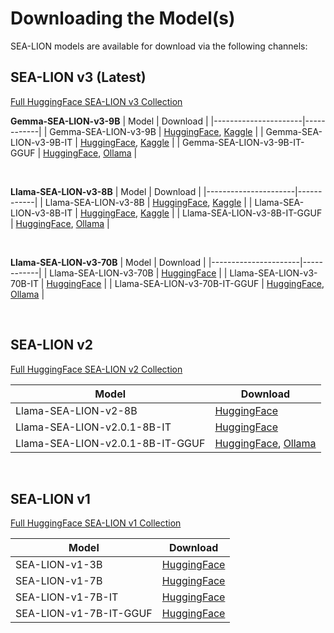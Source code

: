 # Downloading the Model(s)

SEA-LION models are available for download via the following channels:

## SEA-LION v3 (Latest)
[Full HuggingFace SEA-LION v3 Collection](https://huggingface.co/collections/aisingapore/sea-lionv3-672589a39cdadd6a5b199581)

**Gemma-SEA-LION-v3-9B**
| Model                | Download   |
|----------------------|------------|
| Gemma-SEA-LION-v3-9B           | [HuggingFace](https://huggingface.co/aisingapore/gemma2-9b-cpt-sea-lionv3-base), [Kaggle](https://www.kaggle.com/models/ai-singapore/gemma2-9b-cpt-sea-lionv3-base)      |
| Gemma-SEA-LION-v3-9B-IT | [HuggingFace](https://huggingface.co/aisingapore/gemma2-9b-cpt-sea-lionv3-instruct), [Kaggle](https://www.kaggle.com/models/ai-singapore/gemma2-9b-cpt-sea-lionv3-instruct)      |
| Gemma-SEA-LION-v3-9B-IT-GGUF | [HuggingFace](https://huggingface.co/aisingapore/gemma2-9b-cpt-sea-lionv3-instruct-gguf), [Ollama](https://ollama.com/aisingapore/gemma2-9b-cpt-sea-lionv3-instruct)      |

<br>

**Llama-SEA-LION-v3-8B**
| Model                | Download   |
|----------------------|------------|
| Llama-SEA-LION-v3-8B           | [HuggingFace](https://huggingface.co/aisingapore/gemma2-9b-cpt-sea-lionv3-base), [Kaggle](https://www.kaggle.com/models/ai-singapore/llama3.1-8b-cpt-sea-lionv3-base)      |
| Llama-SEA-LION-v3-8B-IT | [HuggingFace](hhttps://huggingface.co/aisingapore/llama3.1-8b-cpt-sea-lionv3-instruct), [Kaggle](https://www.kaggle.com/models/ai-singapore/llama3.1-8b-cpt-sea-lionv3-instruct)      |
| Llama-SEA-LION-v3-8B-IT-GGUF | [HuggingFace](https://huggingface.co/aisingapore/llama3.1-8b-cpt-sea-lionv3-instruct-gguf), [Ollama](https://ollama.com/aisingapore/llama3.1-8b-cpt-sea-lionv3-instruct)      |

<br>

**Llama-SEA-LION-v3-70B**
| Model                | Download   |
|----------------------|------------|
| Llama-SEA-LION-v3-70B    | [HuggingFace](https://huggingface.co/aisingapore/llama3.1-70b-cpt-sea-lionv3-base)      |
| Llama-SEA-LION-v3-70B-IT | [HuggingFace](https://huggingface.co/aisingapore/llama3.1-70b-cpt-sea-lionv3-instruct)      |
| Llama-SEA-LION-v3-70B-IT-GGUF | [HuggingFace](https://huggingface.co/aisingapore/llama3.1-70b-cpt-sea-lionv3-instruct-gguf), [Ollama](https://ollama.com/aisingapore/llama3.1-70b-cpt-sea-lionv3-instruct)      |

<br>

## SEA-LION v2
[Full HuggingFace SEA-LION v2 Collection](https://huggingface.co/collections/aisingapore/sea-lionv2-672589c4c7ea47e4174d3e7f)


| Model                | Download   |
|----------------------|------------|
| Llama-SEA-LION-v2-8B           | [HuggingFace](https://huggingface.co/aisingapore/llama3-8b-cpt-sea-lionv2-base)      |
| Llama-SEA-LION-v2.0.1-8B-IT | [HuggingFace](https://huggingface.co/aisingapore/llama3-8b-cpt-sea-lionv2.1-instruct)      |
| Llama-SEA-LION-v2.0.1-8B-IT-GGUF | [HuggingFace](https://huggingface.co/aisingapore/llama3-8b-cpt-sea-lionv2.1-instruct-gguf), [Ollama](https://ollama.com/aisingapore/llama3-8b-cpt-sea-lionv2.1-instruct)      |


<br>

## SEA-LION v1
[Full HuggingFace SEA-LION v1 Collection](https://huggingface.co/collections/aisingapore/sea-lionv1-672589cd29a1781afa6be35e)


| Model                | Download   |
|----------------------|------------|
| SEA-LION-v1-3B          | [HuggingFace](https://huggingface.co/aisingapore/sea-lion-3b)      |
| SEA-LION-v1-7B          | [HuggingFace](https://huggingface.co/aisingapore/sea-lion-7b)      |
| SEA-LION-v1-7B-IT | [HuggingFace](https://huggingface.co/aisingapore/sea-lion-7b-instruct)      |
| SEA-LION-v1-7B-IT-GGUF | [HuggingFace](https://huggingface.co/aisingapore/sea-lion-7b-instruct-gguf)     